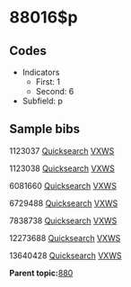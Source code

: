 # 88016$p

## Codes

-   Indicators
    -   First: 1
    -   Second: 6
-   Subfield: p

## Sample bibs

1123037 [Quicksearch](https://search.library.yale.edu/catalog/1123037) [VXWS](http://prodorbis.library.yale.edu:7014/vxws/GetHoldingsService?bibId=1123037)

1123038 [Quicksearch](https://search.library.yale.edu/catalog/1123038) [VXWS](http://prodorbis.library.yale.edu:7014/vxws/GetHoldingsService?bibId=1123038)

6081660 [Quicksearch](https://search.library.yale.edu/catalog/6081660) [VXWS](http://prodorbis.library.yale.edu:7014/vxws/GetHoldingsService?bibId=6081660)

6729488 [Quicksearch](https://search.library.yale.edu/catalog/6729488) [VXWS](http://prodorbis.library.yale.edu:7014/vxws/GetHoldingsService?bibId=6729488)

7838738 [Quicksearch](https://search.library.yale.edu/catalog/7838738) [VXWS](http://prodorbis.library.yale.edu:7014/vxws/GetHoldingsService?bibId=7838738)

12273688 [Quicksearch](https://search.library.yale.edu/catalog/12273688) [VXWS](http://prodorbis.library.yale.edu:7014/vxws/GetHoldingsService?bibId=12273688)

13640428 [Quicksearch](https://search.library.yale.edu/catalog/13640428) [VXWS](http://prodorbis.library.yale.edu:7014/vxws/GetHoldingsService?bibId=13640428)

**Parent topic:**[880](../../tags/880/880.md)

